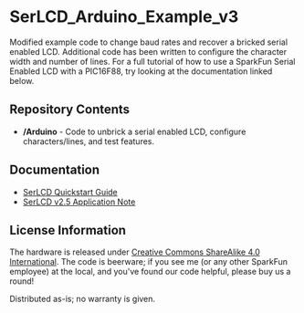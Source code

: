 # SerLCD_Arduino_Example_v3
  Modified example code to change baud rates and recover a bricked serial enabled LCD. Additional code has been written to configure the character width and number of lines. For a full tutorial of how to use a SparkFun Serial Enabled LCD with a PIC16F88, try looking at the documentation linked below.

Repository Contents
-------------------
* **/Arduino** - Code to unbrick a serial enabled LCD, configure characters/lines, and test features.

Documentation
-------------------
* [SerLCD Quickstart Guide](https://www.sparkfun.com/tutorials/246#comment-563918fb757b7f100d8b4567)
* [SerLCD v2.5 Application Note](https://learn.sparkfun.com/resources/113)

License Information
-------------------
The hardware is released under [Creative Commons ShareAlike 4.0 International](https://creativecommons.org/licenses/by-sa/4.0/).
The code is beerware; if you see me (or any other SparkFun employee) at the local, and you've found our code helpful, please buy us a round!

Distributed as-is; no warranty is given.
